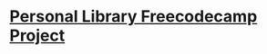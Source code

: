 # [Personal Library Freecodecamp Project](https://www.freecodecamp.org/learn/quality-assurance/quality-assurance-projects/personal-library)


